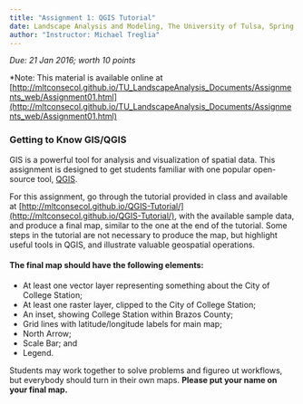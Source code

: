 ```yaml
---
title: "Assignment 1: QGIS Tutorial"
date: Landscape Analysis and Modeling, The University of Tulsa, Spring 2016
author: "Instructor: Michael Treglia"
---
```


*Due: 21 Jan 2016; worth 10 points*

*Note: This material is available online at [http://mltconsecol.github.io/TU_LandscapeAnalysis_Documents/Assignments_web/Assignment01.html](http://mltconsecol.github.io/TU_LandscapeAnalysis_Documents/Assignments_web/Assignment01.html)

### Getting to Know GIS/QGIS

GIS is a powerful tool for analysis and visualization of spatial data. This assignment is designed to get students familiar with one popular open-source tool, [QGIS](http://qgis.org/). 

For this assignment, go through the tutorial provided in class and available at [http://mltconsecol.github.io/QGIS-Tutorial/](http://mltconsecol.github.io/QGIS-Tutorial/), with the available sample data, and produce a final map, similar to the one at the end of the tutorial. Some steps in the tutorial are not necessary to produce the map, but highlight useful tools in QGIS, and illustrate valuable geospatial operations. 

#### The final map should have the following elements:

* At least one vector layer representing something about the City of College Station;
* At least one raster layer, clipped to the City of College Station;
* An inset, showing College Station within Brazos County;
* Grid lines with latitude/longitude labels for main map;
* North Arrow;
* Scale Bar; and
* Legend.

Students may work together to solve problems and figureo ut workflows, but everybody should turn in their own maps. **Please put your name on your final map.**